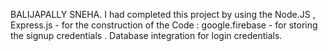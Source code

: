 BALIJAPALLY SNEHA.
I had completed this  project by using the Node.JS , Express.js - for the construction of the Code : google.firebase - for storing the signup credentials . Database integration for login credentials.
